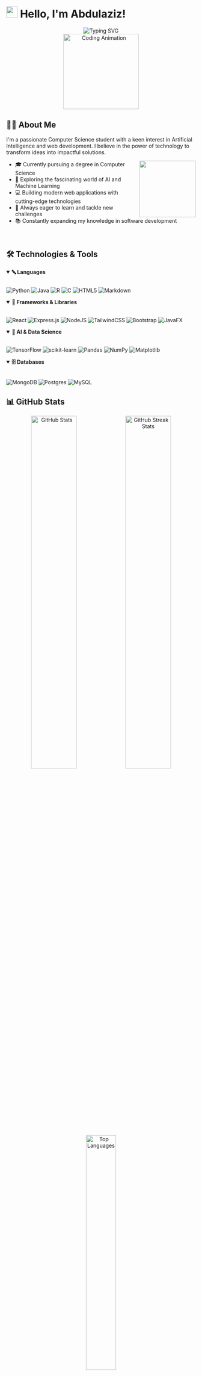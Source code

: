 # <img src="https://media.giphy.com/media/hvRJCLFzcasrR4ia7z/giphy.gif" width="30px"/> Hello, I'm Abdulaziz!

<div align="center">
  <img src="https://readme-typing-svg.herokuapp.com?font=Fira+Code&pause=1000&color=6495ED&center=true&vCenter=true&width=435&lines=Computer+Science+Student;AI+Enthusiast;Full+Stack+Developer;Always+Learning+New+Things" alt="Typing SVG" />
</div>

<div align="center">
  <img height="200" src="https://media.giphy.com/media/qgQUggAC3Pfv687qPC/giphy.gif" alt="Coding Animation"/>
</div>

## 👨‍💻 About Me

I'm a passionate Computer Science student with a keen interest in Artificial Intelligence and web development. I believe in the power of technology to transform ideas into impactful solutions.

<img align="right" height="150" src="https://media.giphy.com/media/M9gbBd9nbDrOTu1Mqx/giphy.gif"/>

- 🎓 Currently pursuing a degree in Computer Science
- 🌱 Exploring the fascinating world of AI and Machine Learning
- 💻 Building modern web applications with cutting-edge technologies
- 🔭 Always eager to learn and tackle new challenges
- 📚 Constantly expanding my knowledge in software development

<br>

## 🛠️ Technologies & Tools

<details open>
<summary><b>🔤 Languages</b></summary>
<br>

![Python](https://img.shields.io/badge/python-3670A0?style=for-the-badge&logo=python&logoColor=ffdd54)
![Java](https://img.shields.io/badge/java-%23ED8B00.svg?style=for-the-badge&logo=openjdk&logoColor=white)
![R](https://img.shields.io/badge/r-%23276DC3.svg?style=for-the-badge&logo=r&logoColor=white)
![C](https://img.shields.io/badge/c-%2300599C.svg?style=for-the-badge&logo=c&logoColor=white)
![HTML5](https://img.shields.io/badge/html5-%23E34F26.svg?style=for-the-badge&logo=html5&logoColor=white)
![Markdown](https://img.shields.io/badge/markdown-%23000000.svg?style=for-the-badge&logo=markdown&logoColor=white)

</details>

<details open>
<summary><b>🎨 Frameworks & Libraries</b></summary>
<br>

![React](https://img.shields.io/badge/react-%2320232a.svg?style=for-the-badge&logo=react&logoColor=%2361DAFB)
![Express.js](https://img.shields.io/badge/express.js-%23404d59.svg?style=for-the-badge&logo=express&logoColor=%2361DAFB)
![NodeJS](https://img.shields.io/badge/node.js-6DA55F?style=for-the-badge&logo=node.js&logoColor=white)
![TailwindCSS](https://img.shields.io/badge/tailwindcss-%2338B2AC.svg?style=for-the-badge&logo=tailwind-css&logoColor=white)
![Bootstrap](https://img.shields.io/badge/bootstrap-%238511FA.svg?style=for-the-badge&logo=bootstrap&logoColor=white)
![JavaFX](https://img.shields.io/badge/javafx-%23FF0000.svg?style=for-the-badge&logo=javafx&logoColor=white)

</details>

<details open>
<summary><b>🤖 AI & Data Science</b></summary>
<br>

![TensorFlow](https://img.shields.io/badge/TensorFlow-%23FF6F00.svg?style=for-the-badge&logo=TensorFlow&logoColor=white)
![scikit-learn](https://img.shields.io/badge/scikit--learn-%23F7931E.svg?style=for-the-badge&logo=scikit-learn&logoColor=white)
![Pandas](https://img.shields.io/badge/pandas-%23150458.svg?style=for-the-badge&logo=pandas&logoColor=white)
![NumPy](https://img.shields.io/badge/numpy-%23013243.svg?style=for-the-badge&logo=numpy&logoColor=white)
![Matplotlib](https://img.shields.io/badge/Matplotlib-%23ffffff.svg?style=for-the-badge&logo=Matplotlib&logoColor=black)

</details>

<details open>
<summary><b>🗄️ Databases</b></summary>
<br>

![MongoDB](https://img.shields.io/badge/MongoDB-%234ea94b.svg?style=for-the-badge&logo=mongodb&logoColor=white)
![Postgres](https://img.shields.io/badge/postgres-%23316192.svg?style=for-the-badge&logo=postgresql&logoColor=white)
![MySQL](https://img.shields.io/badge/mysql-4479A1.svg?style=for-the-badge&logo=mysql&logoColor=white)

</details>

## 📊 GitHub Stats

<div align="center">
  <img width="49%" src="https://github-readme-stats.vercel.app/api?username=pr-Abdulaziz&show_icons=true&theme=tokyonight&hide_border=true&include_all_commits=true&count_private=true" alt="GitHub Stats"/>
  <img width="49%" src="https://github-readme-streak-stats.herokuapp.com/?user=pr-Abdulaziz&theme=tokyonight&hide_border=true" alt="GitHub Streak Stats"/>
</div>

<div align="center">
  <img width="40%" src="https://github-readme-stats.vercel.app/api/top-langs/?username=pr-Abdulaziz&theme=tokyonight&hide_border=true&include_all_commits=true&count_private=true&layout=compact" alt="Top Languages"/>
</div>

## 🌟 Featured Projects

<div align="center">
  <a href="https://github.com/pr-Abdulaziz">
    <img width="49%" src="https://github-readme-stats.vercel.app/api/pin/?username=pr-Abdulaziz&repo=YOUR_BEST_REPO_1&theme=tokyonight&hide_border=true" />
  </a>
  <a href="https://github.com/pr-Abdulaziz">
    <img width="49%" src="https://github-readme-stats.vercel.app/api/pin/?username=pr-Abdulaziz&repo=YOUR_BEST_REPO_2&theme=tokyonight&hide_border=true" />
  </a>
</div>

## 📫 Let's Connect!

<div align="center">
  
[![Email](https://img.shields.io/badge/Email-D14836?style=for-the-badge&logo=gmail&logoColor=white)](mailto:alqahtaniAHR@outlook.com)
[![Bluesky](https://img.shields.io/badge/bluesky-0285FF?style=for-the-badge&logo=bluesky&logoColor=%23FFFFFF)](https://bsky.app/profile/https://abdulaziz-alqahtani.netlify.app/)
[![Portfolio](https://img.shields.io/badge/Portfolio-255E63?style=for-the-badge&logo=About.me&logoColor=white)](https://abdulaziz-alqahtani.netlify.app/)

</div>

<div align="center">
  <img src="https://komarev.com/ghpvc/?username=pr-Abdulaziz&label=Profile%20views&color=0e75b6&style=flat" alt="Profile Views" />
</div>

<div align="center">
  <img src="https://capsule-render.vercel.app/api?type=waving&color=gradient&height=100&section=footer" width="100%"/>
</div>

<!-- Proudly created with passion and code ❤️ -->